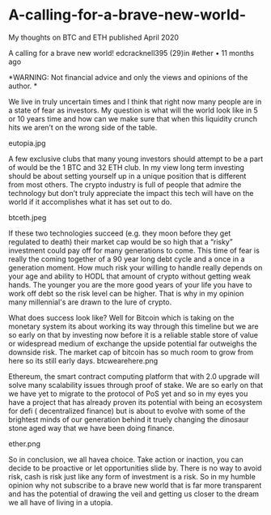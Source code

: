 # A-calling-for-a-brave-new-world-
My thoughts on BTC and ETH published April 2020

A calling for a brave new world!
edcracknell395 (29)in #ether • 11 months ago

*WARNING: Not financial advice and only the views and opinions of the author. *

We live in truly uncertain times and I think that right now many people are in a state of fear as investors. My question is what will the world look like in 5 or 10 years time and how can we make sure that when this liquidity crunch hits we aren’t on the wrong side of the table.

eutopia.jpg

A few exclusive clubs that many young investors should attempt to be a part of would be the 1 BTC and 32 ETH club. In my view long term investing should be about setting yourself up in a unique position that is different from most others. The crypto industry is full of people that admire the technology but don’t truly appreciate the impact this tech will have on the world if it accomplishes what it has set out to do.

btceth.jpeg

If these two technologies succeed (e.g. they moon before they get regulated to death) their market cap would be so high that a “risky” investment could pay off for many generations to come. This time of fear is really the coming together of a 90 year long debt cycle and a once in a generation moment. How much risk your willing to handle really depends on your age and ability to HODL that amount of crypto without getting weak hands. The younger you are the more good years of your life you have to work off debt so the risk level can be higher. That is why in my opinion many millennial's are drawn to the lure of crypto.

What does success look like? Well for Bitcoin which is taking on the monetary system its about working its way through this timeline but we are so early on that by investing now before it is a reliable stable store of value or widespread medium of exchange the upside potential far outweighs the downside risk. The market cap of bitcoin has so much room to grow from here so its still early days.
btcwearehere.png

Ethereum, the smart contract computing platform that with 2.0 upgrade will solve many scalability issues through proof of stake. We are so early on that we have yet to migrate to the protocol of PoS yet and so in my eyes you have a project that has already proven its potential with being an ecosystem for defi ( decentralized finance) but is about to evolve with some of the brightest minds of our generation behind it truely changing the dinosaur stone aged way that we have been doing finance.

ether.png

So in conclusion, we all havea choice. Take action or inaction, you can decide to be proactive or let opportunities slide by. There is no way to avoid risk, cash is risk just like any form of investment is a risk. So in my humble opinion why not subscribe to a brave new world that is far more transparent and has the potential of drawing the veil and getting us closer to the dream we all have of living in a utopia.

